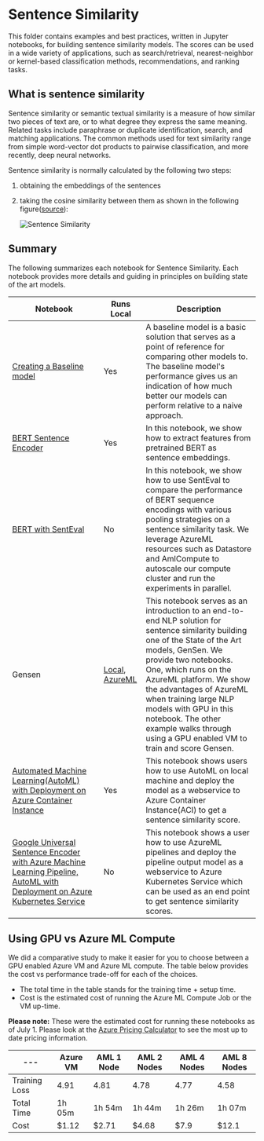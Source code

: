# Sentence Similarity

This folder contains examples and best practices, written in Jupyter notebooks, for building sentence similarity models. The scores can be used in a wide variety of applications, such as search/retrieval, nearest-neighbor or kernel-based classification methods, recommendations, and ranking tasks.

## What is sentence similarity

Sentence similarity or semantic textual similarity is a measure of how similar two pieces of text are, or to what degree they express the same meaning. Related tasks include paraphrase or duplicate identification, search, and matching applications. The common methods used for text similarity range from simple word-vector dot products to pairwise classification, and more recently, deep neural networks.

Sentence similarity is normally calculated by the following two steps:

1. obtaining the embeddings of the sentences

2. taking the cosine similarity between them as shown in the following figure([source](https://tfhub.dev/google/universal-sentence-encoder/1)):

    ![Sentence Similarity](https://nlpbp.blob.core.windows.net/images/example-similarity.png)

## Summary

The following summarizes each notebook for Sentence Similarity. Each notebook provides more details and guiding in principles on building state of the art models.

|Notebook|Runs Local|Description|
|---|---|---|
|[Creating a Baseline model](baseline_deep_dive.ipynb)| Yes| A baseline model is a basic solution that serves as a point of reference for comparing other models to. The baseline model's performance gives us an indication of how much better our models can perform relative to a naive approach.|
|[BERT Sentence Encoder](bert_encoder.ipynb)|Yes|In this notebook, we show how to extract features from pretrained BERT as sentence embeddings.|
|[BERT with SentEval](bert_senteval.ipynb)|No|In this notebook, we show how to use SentEval to compare the performance of BERT sequence encodings with various pooling strategies on a sentence similarity task. We leverage AzureML  resources such as Datastore and AmlCompute to autoscale our compute cluster and run the experiments in parallel.|
|Gensen | [Local](gensen_local.ipynb), [AzureML](gensen_aml_deep_dive.ipynb)|This notebook serves as an introduction to an end-to-end NLP solution for sentence similarity building one of the State of the Art models, GenSen. We provide two notebooks. One, which runs on the AzureML platform.  We show the advantages of AzureML when training large NLP models with GPU in this notebook. The other example walks through using a GPU enabled VM to train and score Gensen.|
|[Automated Machine Learning(AutoML) with Deployment on Azure Container Instance](automl_local_deployment_aci.ipynb)| Yes |This notebook shows users how to use AutoML on local machine and deploy the model as a webservice to Azure Container Instance(ACI) to get a sentence similarity score.
|[Google Universal Sentence Encoder with Azure Machine Learning Pipeline, AutoML with Deployment on Azure Kubernetes Service](automl_with_pipelines_deployment_aks.ipynb)| No | This notebook shows a user how to use AzureML pipelines and deploy the pipeline output model as a webservice to Azure Kubernetes Service which can be used as an end point to get sentence similarity scores.|

## Using GPU vs Azure ML Compute
We did a comparative study to make it easier for you to choose between a GPU enabled Azure VM 
and Azure ML compute. The table below provides the cost vs performance trade-off for 
each of the choices. 

* The total time in the table stands for the training time + setup time.
* Cost is the estimated cost of running the Azure ML Compute Job or the VM up-time.

**Please note:** These were the estimated cost for running these notebooks as of July 1. Please 
look at the [Azure Pricing Calculator](https://azure.microsoft.com/en-us/pricing/calculator/) to see the most up to date pricing information. 

|---|Azure VM| AML 1 Node| AML 2 Nodes | AML 4 Nodes | AML 8 Nodes|
|---|---|---|---|---|---|
|Training Loss​|4.91​|4.81​|4.78​|4.77​|4.58​|
|Total Time​|1h 05m|1h 54m|1h 44m​|1h 26m​|1h 07m​|
|Cost|$1.12​|$2.71​|$4.68​|$7.9​|$12.1​|
